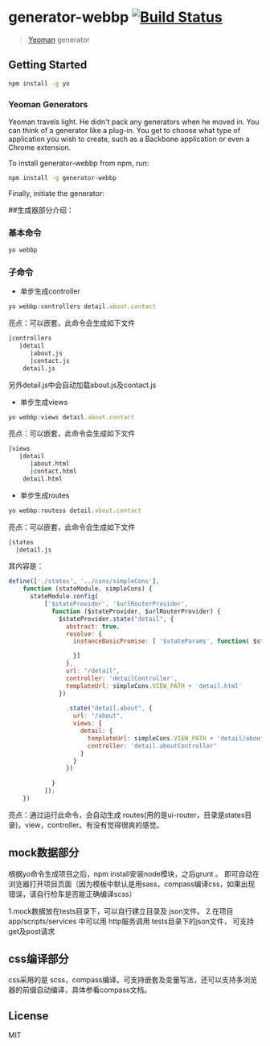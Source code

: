 # generator-webbp [![Build Status](https://secure.travis-ci.org/cc17/generator-webbp.png?branch=master)](https://travis-ci.org/cc17/generator-webbp)

> [Yeoman](http://yeoman.io) generator


## Getting Started

```bash
npm install -g yo
```

### Yeoman Generators

Yeoman travels light. He didn't pack any generators when he moved in. You can think of a generator like a plug-in. You get to choose what type of application you wish to create, such as a Backbone application or even a Chrome extension.

To install generator-webbp from npm, run:

```bash
npm install -g generator-webbp
```

Finally, initiate the generator:

##生成器部分介绍：

### 基本命令
```bash
yo webbp
```

### 子命令

* 单步生成controller

```js
yo webbp:controllers detail.about.contact
```
亮点：可以嵌套，此命令会生成如下文件
```bash
|controllers
   |detail
      |about.js
      |contact.js
    detail.js
```
另外detail.js中会自动加载about.js及contact.js

* 单步生成views

```js
yo webbp:views detail.about.contact
```
亮点：可以嵌套，此命令会生成如下文件
```bash
|views
   |detail
      |about.html
      |contact.html
    detail.html
```
* 单步生成routes

```js
yo webbp:routess detail.about.contact
```
亮点：可以嵌套，此命令会生成如下文件
```bash
|states
  |detail.js
```
其内容是：
```js
define(['./states', '../cons/simpleCons'],
    function (stateModule, simpleCons) {
      stateModule.config(
          ['$stateProvider', '$urlRouterProvider',
            function ($stateProvider, $urlRouterProvider) {
              $stateProvider.state("detail", {
                abstract: true,
                resolve: {
                  instanceBasicPromise: [ '$stateParams', function( $stateParams){

                  }]
                },
                url: "/detail",
                controller: 'detailController',
                templateUrl: simpleCons.VIEW_PATH + 'detail.html'
              })
              
                .state("detail.about", {
                  url: "/about",
                  views: {
                    detail: {
                      templateUrl: simpleCons.VIEW_PATH + 'detail/about.html',
                      controller: 'detail.aboutController'
                    }
                  }
                })  
              
            }
          ]);
    })
```
亮点：通过运行此命令，会自动生成 routes(用的是ui-router，目录是states目录)，view，controller。有没有觉得很爽的感觉。


## mock数据部分

根据yo命令生成项目之后，npm install安装node模块，之后grunt 。 即可自动在浏览器打开项目页面（因为模板中默认是用sass，compass编译css，如果出现错误，请自行检车是否能正确编译scss）

1.mock数据放在tests目录下，可以自行建立目录及 json文件。
2.在项目 app/scripts/services 中可以用 http服务调用 tests目录下的json文件， 可支持get及post请求


## css编译部分

css采用的是 scss，compass编译。可支持嵌套及变量写法，还可以支持多浏览器的前缀自动编译，具体参看compass文档。


## License

MIT